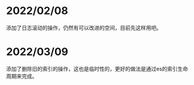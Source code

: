 # 2022/02/08

添加了日志滚动的操作，仍然有可以改进的空间，目前先这样用吧。

# 2022/03/09

添加了删除旧的索引的操作，这也是临时性的，更好的做法是通过es的索引生命周期来完成。
